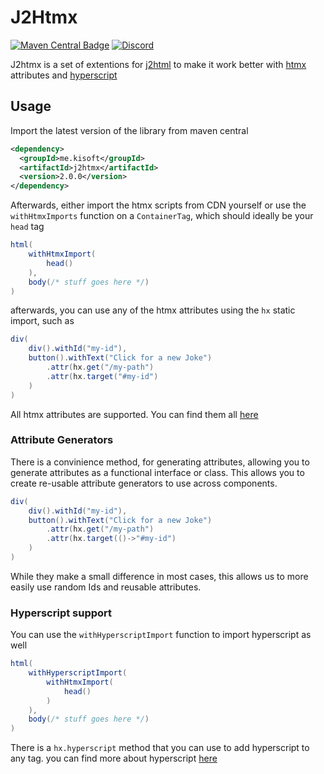 # J2Htmx

[![Maven Central Badge](https://img.shields.io/maven-central/v/me.kisoft/j2htmx)](https://search.maven.org/artifact/me.kisoft/j2htmx)
[![Discord](https://img.shields.io/discord/725789699527933952)](https://htmx.org/discord)

J2htmx is a set of extentions for [j2html](https://j2html.com/) to make it work better with [htmx](https://htmx.org/) attributes and
[hyperscript](https://hyperscript.org/)

## Usage

Import the latest version of the library from maven central

```xml
<dependency>
  <groupId>me.kisoft</groupId>
  <artifactId>j2htmx</artifactId>
  <version>2.0.0</version>
</dependency>
```

Afterwards, either import the htmx scripts from CDN yourself or use the ``withHtmxImports`` function on a ``ContainerTag``, which 
should ideally be your ``head`` tag


```java
html(
    withHtmxImport(
        head()
    ),
    body(/* stuff goes here */)
)

```

afterwards, you can use any of the htmx attributes using the ``hx`` static import, such as 

```java
div(
    div().withId("my-id"),
    button().withText("Click for a new Joke")
        .attr(hx.get("/my-path")
        .attr(hx.target("#my-id")
    )
)
```

All htmx attributes are supported. You can find them all [here](https://htmx.org/reference/)


### Attribute Generators

There is a convinience method, for generating attributes, allowing you to generate
attributes as a functional interface or class. This allows you to create re-usable 
attribute generators to use across components.

```java
div(
    div().withId("my-id"),
    button().withText("Click for a new Joke")
        .attr(hx.get("/my-path")
        .attr(hx.target(()->"#my-id")
    )
)
```

While they make a small difference in most cases, this allows us to more easily 
use random Ids and reusable attributes.


### Hyperscript support

You can use the ``withHyperscriptImport`` function to import hyperscript as well

```java
html(
    withHyperscriptImport(
        withHtmxImport(
            head()
        )
    ),
    body(/* stuff goes here */)
)
```

There is a ``hx.hyperscript`` method that you can use to add hyperscript to any
tag. you can find more about hyperscript [here](https://hyperscript.org/)
